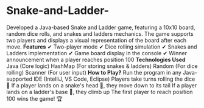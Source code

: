 # Snake-and-Ladder-
Developed a Java-based Snake and Ladder game, featuring a 10x10 board, random dice rolls, and snakes and ladders mechanics. The game supports two players and displays a visual representation of the board after each move.
**Features**
✔ Two-player mode 
✔ Dice rolling simulation 
✔ Snakes and Ladders  implementation
✔ Game board display in the console 
✔ Winner announcement when a player reaches position 100 
**Technologies Used**
Java (Core logic)
HashMap (For storing snakes & ladders)
Random (For dice rolling)
Scanner (For user input)
**How to Play?**
Run the program in any Java-supported IDE (IntelliJ, VS Code, Eclipse)
Players take turns rolling the dice 🎲
If a player lands on a snake's head 🐍, they move down to its tail
If a player lands on a ladder's base 🎯, they climb up
The first player to reach position 100 wins the game! 🏆
